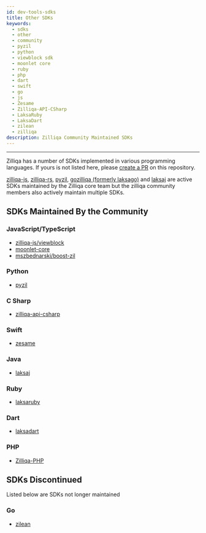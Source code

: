 ```yaml
---
id: dev-tools-sdks
title: Other SDKs
keywords:
  - sdks
  - other
  - community
  - pyzil
  - python
  - viewblock sdk
  - moonlet core
  - ruby
  - php
  - dart
  - swift
  - go
  - js
  - Zesame
  - Zilliqa-API-CSharp
  - LaksaRuby
  - LaksaDart
  - zilean
  - zilliqa
description: Zilliqa Community Maintained SDKs
---
```


---

Zilliqa has a number of SDKs implemented in various programming languages. If
yours is not listed here, please
[create a PR](https://github.com/Zilliqa/dev-portal/pulls) on this repository.

[zilliqa-js](https://github.com/Zilliqa/zilliqa-js),
[zilliqa-rs](https://github.com/Zilliqa/zilliqa-rs),
[pyzil](https://github.com/zilliqa/pyzil),
[gozilliqa (formerly laksago)](https://github.com/Zilliqa/gozilliqa-sdk) and
[laksaj](https://github.com/Zilliqa/zilliqa-developer/tree/main/products/laksaj) are active SDKs maintained by
the Zilliqa core team but the zilliqa community members also actively maintain
multiple SDKs.

## SDKs Maintained By the Community

### JavaScript/TypeScript

- [zilliqa-js/viewblock](https://github.com/Ashlar/zilliqa-js-viewblock)
- [moonlet-core](https://github.com/cryptolandtech/moonlet-core)
- [mszbednarski/boost-zil](https://github.com/MszBednarski/boost-zil)

### Python

- [pyzil](https://github.com/deepgully/pyzil)

### C Sharp

- [zilliqa-api-csharp](https://github.com/musenzi/Zilliqa-API-CSharp)

### Swift

- [zesame](https://github.com/OpenZesame/Zesame)

### Java

- [laksaj](https://github.com/FireStack-Lab/Laksaj)

### Ruby

- [laksaruby](https://github.com/FireStack-Lab/LaksaRuby)

### Dart

- [laksadart](https://github.com/FireStack-Lab/LaksaDart)

### PHP

- [Zilliqa-PHP](https://github.com/defser/zilliqa-php)

## SDKs Discontinued

Listed below are SDKs not longer maintained

### Go

- [zilean](https://github.com/GincoInc/zillean)
